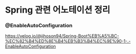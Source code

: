# Spring 관련 어노테이션 정리



### @EnableAutoConfiguration



https://velog.io/@jihoson94/Spring-Boot%EB%A5%BC-%EC%82%B4%ED%8E%B4%EB%B3%B4%EC%9E%90-1-.-EnableAutoConfiguration